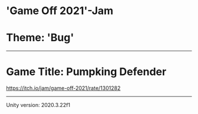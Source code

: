 # 'Game Off 2021'-Jam

# Theme: 'Bug'

---

# Game Title: Pumpking Defender

https://itch.io/jam/game-off-2021/rate/1301282

---

Unity version: 2020.3.22f1
